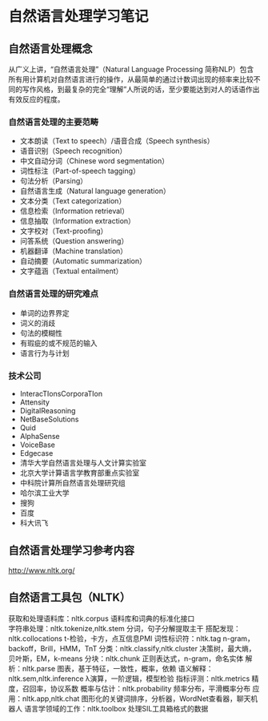 # 自然语言处理学习笔记
## 自然语言处理概念
从广义上讲，“自然语言处理”（Natural Language Processing 简称NLP）包含所有用计算机对自然语言进行的操作，从最简单的通过计数词出现的频率来比较不同的写作风格，到最复杂的完全“理解”人所说的话，至少要能达到对人的话语作出有效反应的程度。
### 自然语言处理的主要范畴
* 文本朗读（Text to speech）/语音合成（Speech synthesis）
* 语音识别（Speech recognition）
* 中文自动分词（Chinese word segmentation）
* 词性标注（Part-of-speech tagging）
* 句法分析（Parsing）
* 自然语言生成（Natural language generation）
* 文本分类（Text categorization）
* 信息检索（Information retrieval）
* 信息抽取（Information extraction）
* 文字校对（Text-proofing）
* 问答系统（Question answering）
* 机器翻译（Machine translation）
* 自动摘要（Automatic summarization）
* 文字蕴涵（Textual entailment）
### 自然语言处理的研究难点
* 单词的边界界定
* 词义的消歧
* 句法的模糊性
* 有瑕疵的或不规范的输入
* 语言行为与计划
### 技术公司
* InteracTIonsCorporaTIon
* Attensity
* DigitalReasoning
* NetBaseSolutions
* Quid
* AlphaSense
* VoiceBase
* Edgecase
* 清华大学自然语言处理与人文计算实验室
* 北京大学计算语言学教育部重点实验室
* 中科院计算所自然语言处理研究组
* 哈尔滨工业大学
* 搜狗
* 百度
* 科大讯飞
## 自然语言处理学习参考内容
http://www.nltk.org/
## 自然语言工具包（NLTK）
获取和处理语料库：nltk.corpus	语料库和词典的标准化接口<br>
字符串处理：nltk.tokenize,nltk.stem	分词，句子分解提取主干
搭配发现：nltk.collocations	t-检验，卡方，点互信息PMI
词性标识符：nltk.tag	n-gram，backoff，Brill，HMM，TnT
分类：nltk.classify,nltk.cluster	决策树，最大熵，贝叶斯，EM，k-means
分块：nltk.chunk	正则表达式，n-gram，命名实体
解析：nltk.parse	图表，基于特征，一致性，概率，依赖
语义解释：nltk.sem,nltk.inference	λ演算，一阶逻辑，模型检验
指标评测：nltk.metrics	精度，召回率，协议系数
概率与估计：nltk.probability	频率分布，平滑概率分布
应用：nltk.app,nltk.chat	图形化的关键词排序，分析器，WordNet查看器，聊天机器人
语言学领域的工作：nltk.toolbox	处理SIL工具箱格式的数据


